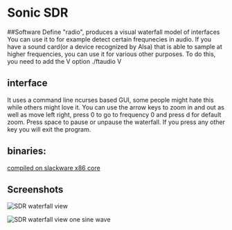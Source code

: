 # Sonic SDR
##Software Define "radio", produces a visual waterfall model of interfaces
You can use it to for example detect certain frequnecies in audio. If you have a sound card(or a device recognized by Alsa) that is able to sample at higher frequencies, you can use it for various other purposes. To do this, you need to add the V option ./ftaudio V <audio device> \[sample rate\] \[ft rate\] the arguments in brackets are optional. typically, your sound card samples at 44100 khz, divide that by two to get the maximum frequency possible.

## interface
It uses a command line ncurses based GUI, some people might hate this while others might love it. You can use the arrow keys to zoom in and out as well as move left right, press 0 to go to frequency 0 and press d for default zoom.
Press space to pause or unpause the waterfall.
If you press any other key you will exit the program.

## binaries:
[compiled on slackware x86 core](x86_64_fft_program/ftaudio)

## Screenshots


![SDR waterfall view](https://github.com/radiopushka/SonicSDR/assets/48099825/13b13c51-e950-483c-b3a4-34357ef87fca)


![SDR waterfall view one sine wave](https://github.com/radiopushka/SonicSDR/assets/48099825/e8c665d4-17b4-49ee-b15c-ad7f0e2d98a0)

